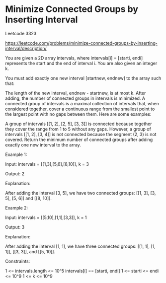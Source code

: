 # Minimize Connected Groups by Inserting Interval


Leetcode 3323

https://leetcode.com/problems/minimize-connected-groups-by-inserting-interval/description/


You are given a 2D array intervals, where intervals[i] = [starti, endi] represents the start and the end of interval i. You are also given an integer k.

You must add exactly one new interval [startnew, endnew] to the array such that:

The length of the new interval, endnew - startnew, is at most k.
After adding, the number of connected groups in intervals is minimized.
A connected group of intervals is a maximal collection of intervals that, when considered together, cover a continuous range from the smallest point to the largest point with no gaps between them. Here are some examples:

A group of intervals [[1, 2], [2, 5], [3, 3]] is connected because together they cover the range from 1 to 5 without any gaps.
However, a group of intervals [[1, 2], [3, 4]] is not connected because the segment (2, 3) is not covered.
Return the minimum number of connected groups after adding exactly one new interval to the array.

 

Example 1:

Input: intervals = [[1,3],[5,6],[8,10]], k = 3

Output: 2

Explanation:

After adding the interval [3, 5], we have two connected groups: [[1, 3], [3, 5], [5, 6]] and [[8, 10]].

Example 2:

Input: intervals = [[5,10],[1,1],[3,3]], k = 1

Output: 3

Explanation:

After adding the interval [1, 1], we have three connected groups: [[1, 1], [1, 1]], [[3, 3]], and [[5, 10]].

 

Constraints:

1 <= intervals.length <= 10^5
intervals[i] == [starti, endi]
1 <= starti <= endi <= 10^9
1 <= k <= 10^9

